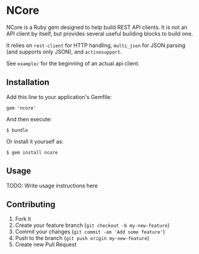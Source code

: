 # NCore

NCore is a Ruby gem designed to help build REST API clients. It is not an API
client by itself, but provides several useful building blocks to build one.

It relies on `rest-client` for HTTP handling, `multi_json` for JSON parsing
(and supports only JSON), and `activesupport`.

See `example/` for the beginning of an actual api client.


## Installation

Add this line to your application's Gemfile:

    gem 'ncore'

And then execute:

    $ bundle

Or install it yourself as:

    $ gem install ncore

## Usage

TODO: Write usage instructions here

## Contributing

1. Fork it
2. Create your feature branch (`git checkout -b my-new-feature`)
3. Commit your changes (`git commit -am 'Add some feature'`)
4. Push to the branch (`git push origin my-new-feature`)
5. Create new Pull Request
